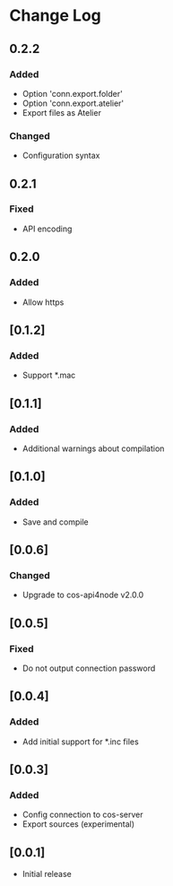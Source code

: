 # Change Log

## 0.2.2
### Added
- Option 'conn.export.folder'
- Option 'conn.export.atelier'
- Export files as Atelier 
### Changed
- Configuration syntax

## 0.2.1
### Fixed
- API encoding

## 0.2.0
### Added
- Allow https

## [0.1.2]
### Added
- Support *.mac

## [0.1.1]
### Added
- Additional warnings about compilation 

## [0.1.0]
### Added
- Save and compile

## [0.0.6]
### Changed
- Upgrade to cos-api4node v2.0.0

## [0.0.5]
### Fixed
- Do not output connection password

## [0.0.4]
### Added
- Add initial support for *.inc files

## [0.0.3]
### Added
- Config connection to cos-server
- Export sources (experimental)

## [0.0.1]
- Initial release